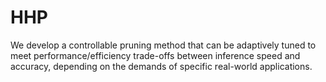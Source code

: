 # HHP
We develop a controllable pruning method that can be adaptively tuned to meet performance/efficiency trade-offs between inference speed and accuracy, depending on the demands of specific real-world applications.
